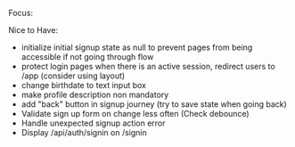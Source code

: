 Focus:

Nice to Have:

- initialize initial signup state as null to prevent pages from being accessible if not going through flow
- protect login pages when there is an active session, redirect users to /app (consider using layout)
- change birthdate to text input box
- make profile description non mandatory
- add "back" button in signup journey (try to save state when going back)
- Validate sign up form on change less often (Check debounce)
- Handle unexpected signup action error
- Display /api/auth/signin on /signin
